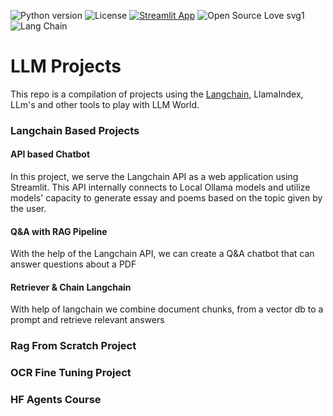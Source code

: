 ![Python version](https://img.shields.io/badge/Python%20version-3.12.2-light)
![License](https://img.shields.io/badge/License-Public-green)
[![Streamlit App](https://static.streamlit.io/badges/streamlit_badge_black_white.svg)](https://<your-custom-subdomain>.streamlit.app)
![Open Source Love svg1](https://img.shields.io/badge/%E2%9D%A4%EF%B8%8F-Open%20Source-pink)
![Lang Chain](https://img.shields.io/badge/%F0%9F%A6%9C%EF%B8%8F%F0%9F%94%97-%20M?style=flat&logoColor=%2300A6ED&label=LangChain&labelColor=%23F70A8D&color=%2300A6ED)

# LLM Projects
This repo is a compilation of projects using the [Langchain](https://github.com/hwchase17/langchain), LlamaIndex, LLm's and other tools to play with LLM World.

### Langchain Based Projects

#### API based Chatbot
In this project, we serve the Langchain API as a web application using Streamlit. This API internally connects to Local Ollama models and utilize models' capacity to generate essay and poems based on the topic given by the user.

#### Q&A with RAG Pipeline
With the help of the Langchain API, we can create a Q&A chatbot that can answer questions about a PDF

#### Retriever & Chain Langchain
With help of langchain we combine document chunks, from a vector db to a prompt and retrieve relevant answers

### Rag From Scratch Project


### OCR Fine Tuning Project 

### HF Agents Course
